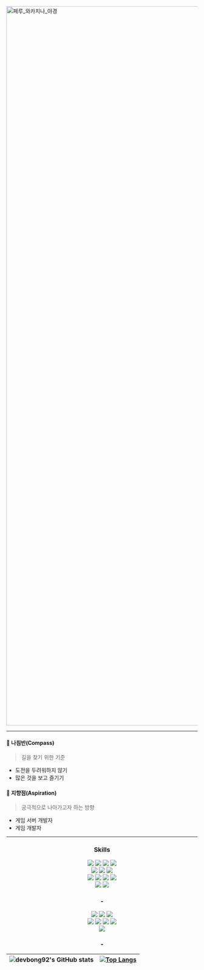 <!-- ![header](https://capsule-render.vercel.app/api?type=waving&color=timeGradient&height=300&section=header&text=Hello%20World!&fontSize=80&fontAlign=70&desc=bong92's%20GitHub%20Profile&descAlignY=65&descAlign=85&animation=twinkling)
-->
 
<img width="1896" alt="페루_와카치나_야경" src="https://github.com/user-attachments/assets/d2912626-4dc5-47f3-981d-fc1e3e639cb3" />

---------------                       

<div align='left'>  
                                                  
#### 🧭 나침반(Compass) 
> 길을 찾기 위한 기준

- 도전을 두려워하지 않기
- 많은 것을 보고 즐기기

     
#### 📍 지향점(Aspiration)
> 궁극적으로 나아가고자 하는 방향

- 게임 서버 개발자
- 게임 개발자

---------------                    
         
<!-- ![](https://gh-hits.nomadcoders.workers.dev/view?username=devbong92) --> 

<!--
[![Hits](https://hits.seeyoufarm.com/api/count/incr/badge.svg?url=https%3A%2F%2Fgithub.com%2Fdevbong92&count_bg=%23FF5500&title_bg=%23000000&icon=&icon_color=%23E7E7E7&title=hits&edge_flat=false)](https://hits.seeyoufarm.com)
---------------
--> 

</div>   
                   
<div align='center'>
                       
###  Skills            

<img src="https://img.shields.io/badge/Java-007396?style=flat-square&logo=OpenJDK&logoColor=white"/>
<img src="https://img.shields.io/badge/JavaScript-F7DF1E?&style=flat-square&logo=JavaScript&logoColor=black"/>
<img src="https://img.shields.io/badge/PHP-777BB4?style=flat-square&logo=PHP&logoColor=black"/>
<img src="https://img.shields.io/badge/Python-3776AB?style=flat-square&logo=Python&logoColor=white"/>
<br/>

<!--
<img src="https://img.shields.io/badge/-C%23-512BD4?&style=flat-square&logo=sharp&logoColor=white"/>
<img src="https://img.shields.io/badge/C++-00599C?&style=flat-square&logo=cplusplus&logoColor=white"/>
<br/>
-->

<img src="https://img.shields.io/badge/Spring-6DB33F?style=flat-square&logo=Spring&logoColor=white"/>
<img src="https://img.shields.io/badge/Node.js-339933?style=flat-square&logo=Node.js&logoColor=white"/>
<img src="https://img.shields.io/badge/.NET-512BD4?style=flat-square&logo=dotnet&logoColor=white"/>
<br/>

<img src="https://img.shields.io/badge/MySQL-4479A1?style=flat-square&logo=MySQL&logoColor=white"/>
<img src="https://img.shields.io/badge/PostgreSQL-4169E1?style=flat-square&logo=PostgreSQL&logoColor=white"/>
<img src="https://img.shields.io/badge/MariaDB-003545?style=flat-square&logo=MariaDB&logoColor=white"/>
<img src="https://img.shields.io/badge/Redis-FF4438?style=flat-square&logo=redis&logoColor=white"/>
<br/>

<img src="https://img.shields.io/badge/React-61DAFB?style=flat-square&logo=React&logoColor=white"/>
<img src="https://img.shields.io/badge/Vue.js-4FC08D?style=flat-square&logo=Vue.js&logoColor=white"/>


### - 

<img src="https://img.shields.io/badge/AWS-232F3E?style=flat-square&logo=amazonwebservices&logoColor=white"/>
<img src="https://img.shields.io/badge/Azure-232F3E?style=flat-square&logo=amazonwebservices&logoColor=white"/>
<img src="https://img.shields.io/badge/Docker-2496ED?style=flat-square&logo=docker&logoColor=white"/>
<br/>


<img src="https://img.shields.io/badge/Git-F05032?style=flat-square&logo=Git&logoColor=white"/>
<img src="https://img.shields.io/badge/Subversion-809CC9?style=flat-square&logo=Subversion&logoColor=white"/>
<img src="https://img.shields.io/badge/Jenkins-D24939?style=flat-square&logo=Jenkins&logoColor=white"/>
<img src="https://img.shields.io/badge/Github%20Actions-2088FF?style=flat-square&logo=githubactions&logoColor=white"/>
<br/>
  
<img src="https://img.shields.io/badge/Slack-4A154B?style=flat-square&logo=Slack&logoColor=white"/>

### - 
| ![devbong92's GitHub stats](https://github-readme-stats.vercel.app/api?username=devbong92&show_icons=true&theme=great-gatsby&count_private=true&hide=stars) | [![Top Langs](https://github-readme-stats.vercel.app/api/top-langs/?username=devbong92&layout=compact&theme=great-gatsby)](https://github.com/devbong92/github-readme-stats) |
| ------------- | ------------- |



</div>

     
  
<!--
**devbong92/devbong92** is a ✨ _special_ ✨ repository because its `README.md` (this file) appears on your GitHub profile.

Here are some ideas to get you started:

- 🔭 I’m currently working on ...
- 🌱 I’m currently learning ...
- 👯 I’m looking to collaborate on ...
- 🤔 I’m looking for help with ...
- 💬 Ask me about ...
- 📫 How to reach me: ...
- 😄 Pronouns: ...
- ⚡ Fun fact: ...
-->
